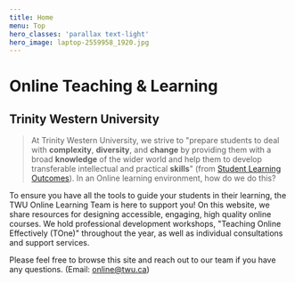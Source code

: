 ```yaml
---
title: Home
menu: Top
hero_classes: 'parallax text-light'
hero_image: laptop-2559958_1920.jpg
---
```


# Online Teaching & Learning
## Trinity Western University

> At Trinity Western University, we strive to "prepare students to deal with **complexity**, **diversity**, and **change** by providing them with a broad **knowledge** of the wider world and help them to develop transferable intellectual and practical **skills**" (from [Student Learning Outcomes](https://www.twu.ca/academics/student-learning-outcomes)). In an Online learning environment, how do we do this?

To ensure you have all the tools to guide your students in their learning, the TWU Online Learning Team is here to support you!  On this website, we share resources for designing accessible, engaging, high quality online courses. We hold professional development workshops, "Teaching Online Effectively (TOne)" throughout the year, as well as individual consultations and support services.

Please feel free to browse this site and reach out to our team if you have any questions. (Email: online@twu.ca)
